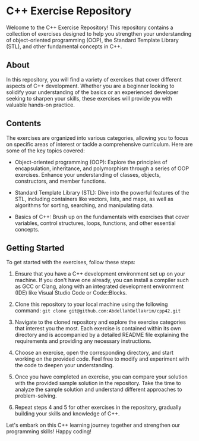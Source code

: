 # C++ Exercise Repository

Welcome to the C++ Exercise Repository! This repository contains a collection of exercises designed to help you strengthen your understanding of object-oriented programming (OOP), the Standard Template Library (STL), and other fundamental concepts in C++.

## About

In this repository, you will find a variety of exercises that cover different aspects of C++ development. Whether you are a beginner looking to solidify your understanding of the basics or an experienced developer seeking to sharpen your skills, these exercises will provide you with valuable hands-on practice.

## Contents

The exercises are organized into various categories, allowing you to focus on specific areas of interest or tackle a comprehensive curriculum. Here are some of the key topics covered:

- Object-oriented programming (OOP): Explore the principles of encapsulation, inheritance, and polymorphism through a series of OOP exercises. Enhance your understanding of classes, objects, constructors, and member functions.

- Standard Template Library (STL): Dive into the powerful features of the STL, including containers like vectors, lists, and maps, as well as algorithms for sorting, searching, and manipulating data.

- Basics of C++: Brush up on the fundamentals with exercises that cover variables, control structures, loops, functions, and other essential concepts.

## Getting Started

To get started with the exercises, follow these steps:

1. Ensure that you have a C++ development environment set up on your machine. If you don't have one already, you can install a compiler such as GCC or Clang, along with an integrated development environment (IDE) like Visual Studio Code or Code::Blocks.

2. Clone this repository to your local machine using the following command: ```git clone git@github.com:AbdellahBellakrim/cpp42.git```

3.  Navigate to the cloned repository and explore the exercise categories that interest you the most. Each exercise is contained within its own directory and is accompanied by a detailed README file explaining the requirements and providing any necessary instructions.

4. Choose an exercise, open the corresponding directory, and start working on the provided code. Feel free to modify and experiment with the code to deepen your understanding.

5. Once you have completed an exercise, you can compare your solution with the provided sample solution in the repository. Take the time to analyze the sample solution and understand different approaches to problem-solving.

6. Repeat steps 4 and 5 for other exercises in the repository, gradually building your skills and knowledge of C++.

Let's embark on this C++ learning journey together and strengthen our programming skills! Happy coding!
